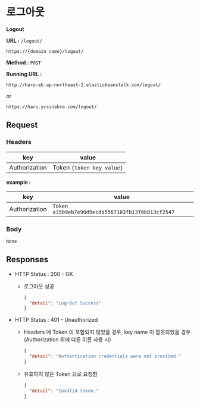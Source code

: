 # 로그아웃

**Logout**

**URL :** `/logout/`

`https://{domain name}/logout/`

**Method :** `POST`

**Running URL :**

`http://haru-eb.ap-northeast-2.elasticbeanstalk.com/logout/`

or

`https://haru.ycsinabro.com/logout/`

## Request

### Headers

key           | value
------------- | -------------------------
Authorization | Token `{token key value}`

**example :**

key           | value
------------- | ------------------------------------------------
Authorization | `Token a35b9eb7e90d9ecdb5567183fb13f6b813cf2547`

### Body

`None`

## Responses

- HTTP Status : 200 - OK

  - 로그아웃 성공

    ```json
    {
      "detail": "Log-Out Success"
    }
    ```

- HTTP Status : 401 - Unauthorized

  - Headers 에 Token 이 포함되지 않았을 경우, key name 이 잘못되었을 경우 (Authorization 외에 다른 이름 사용 시)

    ```json
    {
      "detail": "Authentication credentials were not provided."
    }
    ```

  - 유효하지 않은 Token 으로 요청함

    ```json
    {
      "detail": "Invalid token."
    }
    ```
